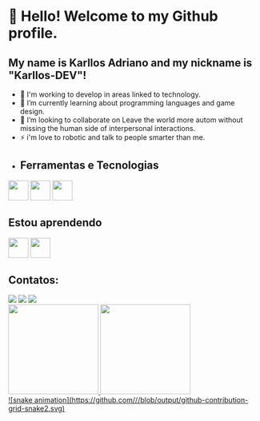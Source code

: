 # 👋 Hello! Welcome to my Github profile.
## My name is Karllos Adriano and my nickname is "Karllos-DEV"!

<!--
**Karllos-DEV/Karllos-DEV** is a ✨ _special_ ✨ repository because its `README.md` (this file) appears on your GitHub profile.

Here are some ideas to get you started:
-->
- 🔭 I'm working to develop in areas linked to technology.
- 🌱 I’m currently learning about programming languages and game design.
- 👯 I’m looking to collaborate on Leave the world more autom without missing the human side of interpersonal interactions.
- ⚡ i'm love to robotic and talk to people smarter than me.
- 
  ## Ferramentas e Tecnologias
  
<img src="https://cdn.jsdelivr.net/gh/devicons/devicon/icons/html5/html5-original.svg" width="40" height="40"/>
<img src="https://cdn.jsdelivr.net/gh/devicons/devicon/icons/css3/css3-original.svg" width="40" height="40" />
<img src="https://cdn.jsdelivr.net/gh/devicons/devicon/icons/javascript/javascript-original.svg" width="40" height="40" />

## Estou aprendendo

<img src="https://cdn.jsdelivr.net/gh/devicons/devicon/icons/java/java-original.svg" width="40" height="40"/>
<img src="https://cdn.jsdelivr.net/gh/devicons/devicon/icons/python/python-original.svg" width="40" height="40" />

## Contatos:

<div>
<a href="https://instagram.com/karlloss.adriano?igshid=ZGUzMzM3NWJiOQ==" target="_blank"><img src="https://img.shields.io/badge/-Instagram-%23E4405F?style=for-the-badge&logo=instagram&logoColor=white" target="_blank"></a>
<a href = "mailto:karllosadriano.ofi@gmail.com"><img src="https://img.shields.io/badge/Gmail-D14836?style=for-the-badge&logo=gmail&logoColor=white" target="_blank"></a>
<a href="https://www.linkedin.com/in/karllos-adriano-816575274/" target="_blank"><img src="https://img.shields.io/badge/-LinkedIn-%230077B5?style=for-the-badge&logo=linkedin&logoColor=white" target="_blank"></a>   
</div>
<div>
<a href="https://github.com/Karllos-DEV">
<img height="180em" src="https://github-readme-stats.vercel.app/api/top-langs/?username=Karllos-DEV&layout=compact&langs_count=7&theme=dracula"/>
<img height="180em" src="https://github-readme-stats.vercel.app/api?username=Karllos-DEV&show_icons=true&theme=dracula&include_all_commits=true&count_private=true"/>
</div>
![snake animation](https://github.com/<Karllos-DEV>/<Karllos-DEV>/blob/output/github-contribution-grid-snake2.svg)


